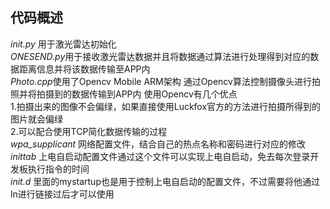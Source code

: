 代码概述
-
*init.py* 用于激光雷达初始化  
*ONESEND.py*用于接收激光雷达数据并且将数据通过算法进行处理得到对应的数据距离信息并将该数据传输至APP内  
*Photo.cpp*使用了Opencv Mobile ARM架构 通过Opencv算法控制摄像头进行拍照并将拍摄到的数据传输到APP内  使用Opencv有几个优点  
1.拍摄出来的图像不会偏绿，如果直接使用Luckfox官方的方法进行拍摄所得到的图片就会偏绿  
2.可以配合使用TCP简化数据传输的过程  
*wpa_supplicant* 网络配置文件，结合自己的热点名称和密码进行对应的修改  
*inittab* 上电自启动配置文件通过这个文件可以实现上电自启动，免去每次登录开发板执行指令的时间  
*init.d* 里面的mystartup也是用于控制上电自启动的配置文件，不过需要将他通过ln进行链接过后才可以使用
